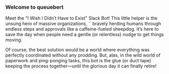 ### Welcome to queuebert

Meet the "I Wish I Didn’t Have to Exist" Slack Bot! This little helper is the unsung hero of massive organizations, ¨
bravely herding humans through endless steps and approvals like a caffeine-fueled sheepdog. It’s here to save the day
when people need a gentle (or relentless) nudge to get things moving.

Of course, the best solution would be a world where everything was perfectly coordinated without any prodding. But,
alas, in the wild world of paperwork and ping-ponging tasks, this bot is the glue (or duct tape) keeping the process
together—until the glorious day it can finally retire!